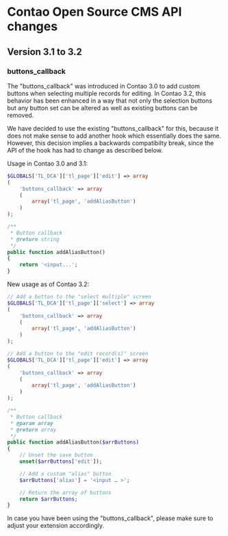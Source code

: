 Contao Open Source CMS API changes
==================================

Version 3.1 to 3.2
------------------

### buttons_callback

The "buttons_callback" was introduced in Contao 3.0 to add custom buttons when
selecting multiple records for editing. In Contao 3.2, this behavior has been
enhanced in a way that not only the selection buttons but any button set can be
altered as well as existing buttons can be removed.

We have decided to use the existing "buttons_callback" for this, because it does
not make sense to add another hook which essentially does the same. However,
this decision implies a backwards compatibilty break, since the API of the hook
has had to change as described below.

Usage in Contao 3.0 and 3.1:

```php
$GLOBALS['TL_DCA']['tl_page']['edit'] => array
(
    'buttons_callback' => array
    (
        array('tl_page', 'addAliasButton')
    )
);

/**
 * Button callback
 * @return string
 */
public function addAliasButton()
{
    return '<input...';
}
```

New usage as of Contao 3.2:

```php
// Add a button to the "select multiple" screen
$GLOBALS['TL_DCA']['tl_page']['select'] => array
(
    'buttons_callback' => array
    (
        array('tl_page', 'addAliasButton')
    )
);

// Add a button to the "edit record(s)" screen
$GLOBALS['TL_DCA']['tl_page']['edit'] => array
(
    'buttons_callback' => array
    (
        array('tl_page', 'addAliasButton')
    )
);

/**
 * Button callback
 * @param array
 * @return array
 */
public function addAliasButton($arrButtons)
{
    // Unset the save button
    unset($arrButtons['edit']);

    // Add a custom "alias" button
    $arrButtons['alias'] = '<input … >';

    // Return the array of buttons
    return $arrButtons;
}
```

In case you have been using the "buttons_callback", please make sure to adjust
your extension accordingly.
